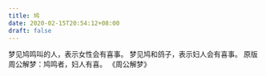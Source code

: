 ```yaml
---
title: 鸠
date: 2020-02-15T20:54:12+08:00
draft: false
---
```


梦见鸠鸣叫的人，表示女性会有喜事。
梦见鸠和鸽子，表示妇人会有喜事。
原版周公解梦：鸠鸣者，妇人有喜。
《周公解梦》